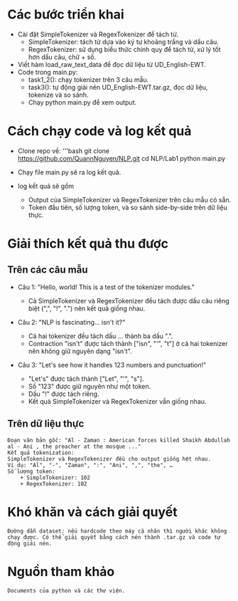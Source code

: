 # Các bước triển khai 
- Cài đặt SimpleTokenizer và RegexTokenizer để tách từ.
    + SimpleTokenizer: tách từ dựa vào ký tự khoảng trắng và dấu câu.
    + RegexTokenizer: sử dụng biểu thức chính quy để tách từ, xử lý tốt hơn dấu câu, chữ + số.
- Viết hàm load_raw_text_data để đọc dữ liệu từ UD_English-EWT.
- Code trong main.py:
    + task1_2(): chạy tokenizer trên 3 câu mẫu.
    + task3(): tự động giải nén UD_English-EWT.tar.gz, đọc dữ liệu, tokenize và so sánh.
    + Chạy python main.py để xem output.

# Cách chạy code và log kết quả
- Clone repo về:
    '''bash
    git clone https://github.com/QuannNguyen/NLP.git
    cd NLP/Lab1
    python main.py

- Chạy file main.py sẽ ra log kết quả.
- log kết quả sẽ gồm
    + Output của SimpleTokenizer và RegexTokenizer trên câu mẫu có sẵn.
    + Token đầu tiên, số lượng token, và so sánh side-by-side trên dữ liệu thực.
# Giải thích kết quả thu được
## Trên các câu mẫu
- Câu 1: "Hello, world! This is a test of the tokenizer modules."
    + Cả SimpleTokenizer và RegexTokenizer đều tách được dấu câu riêng biệt (",", "!", ".") nên kết quả giống nhau.
- Câu 2: "NLP is fascinating... isn't it?"
    + Cả hai tokenizer đều tách dấu ... thành ba dấu ".".
    + Contraction "isn't" được tách thành ["isn", "'", "t"] ở cả hai tokenizer nên không giữ nguyên dạng "isn't".

- Câu 3: "Let's see how it handles 123 numbers and punctuation!"
    + "Let's" được tách thành ["Let", "'", "s"].
    + Số "123" được giữ nguyên như một token.
    + Dấu "!" được tách riêng.
    + Kết quả SimpleTokenizer và RegexTokenizer vẫn giống nhau.

## Trên dữ liệu thực 
    Đoạn văn bản gốc: "Al - Zaman : American forces killed Shaikh Abdullah al - Ani , the preacher at the mosque ..."
    Kết quả tokenization:
    SimpleTokenizer và RegexTokenizer đều cho output giống hệt nhau.
    Ví dụ: "Al", "-", "Zaman", ":", "Ani", ",", "the", …
    Số lượng token:
        + SimpleTokenizer: 102
        + RegexTokenizer: 102
# Khó khăn và cách giải quyết
    Đường dẫn dataset: nếu hardcode theo máy cá nhân thì người khác không chạy được. Có thể giải quyết bằng cách nén thành .tar.gz và code tự động giải nén.
# Nguồn tham khảo
    Documents của python và các thư viện.